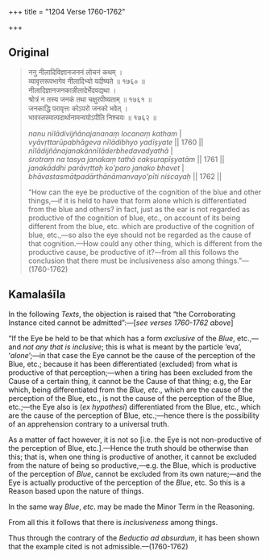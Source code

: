 +++
title = "1204 Verse 1760-1762"

+++
## Original 
>
> ननु नीलादिविज्ञानजननं लोचनं कथम् ।  
> व्यावृत्तरूपभागेव नीलादिभ्यो यदीष्यते ॥ १७६० ॥  
> नीलादिज्ञानजनकान्नीलादेर्भेदवद्यथा ।  
> श्रोत्रं न तस्य जनकं तथा चक्षुरपीष्यताम् ॥ १७६१ ॥  
> जनकाद्धि परावृत्तः कोऽपरो जनको भवेत् ।  
> भावस्तस्मात्पदार्थानामन्वयोऽपीति निश्चयः ॥ १७६२ ॥ 
>
> *nanu nīlādivijñānajananaṃ locanaṃ katham* \|  
> *vyāvṛttarūpabhāgeva nīlādibhyo yadīṣyate* \|\| 1760 \|\|  
> *nīlādijñānajanakānnīlāderbhedavadyathā* \|  
> *śrotraṃ na tasya janakaṃ tathā cakṣurapīṣyatām* \|\| 1761 \|\|  
> *janakāddhi parāvṛttaḥ ko'paro janako bhavet* \|  
> *bhāvastasmātpadārthānāmanvayo'pīti niścayaḥ* \|\| 1762 \|\| 
>
> “How can the eye be productive of the cognition of the blue and other things,—if it is held to have that form alone which is differentiated from the blue and others? in fact, just as the ear is not regarded as productive of the cognition of blue, etc., on account of its being different from the blue, etc. which are productive of the cognition of blue, etc.,—so also the eye should not be regarded as the cause of that cognition.—How could any other thing, which is different from the productive cause, be productive of it?—from all this follows the conclusion that there must be inclusiveness also among things.”—(1760-1762)



## Kamalaśīla

In the following *Texts*, the objection is raised that “the Corroborating Instance cited cannot be admitted”:—[*see verses 1760-1762 above*]

“If the Eye be held to be that which has a form *exclusive* of the *Blue*, etc.,—and *not any that is inclusive*; this is what is meant by the particle ‘eva’, ‘*alone*’;—in that case the Eye cannot be the cause of the perception of the Blue, etc.; because it has been differentiated (excluded) from what is productive of that perception;—when a tiring has been excluded from the Cause of a certain thing, it cannot be the Cause of that thing; e.g, the Ear which, being differentiated from the *Blue, etc*., which are the cause of the perception of the Blue, etc., is not the cause of the perception of the Blue, etc.;—the Eye also is (*ex hypothesi*) differentiated from the Blue, etc., which are the cause of the perception of Blue, etc.;—hence there is the possibility of an apprehension contrary to a universal truth.

As a matter of fact however, it is not so [i.e. the Eye is not non-productive of the perception of Blue, etc.].—Hence the truth should be otherwise than this; that is, when one thing is productive of another, it cannot be excluded from the nature of being so productive,—e.g. the Blue, which is productive of the perception of *Blue*, cannot be excluded from its own nature;—and the Eye is actually productive of the perception of the *Blue*, etc. So this is a Reason based upon the nature of things.

In the same way *Blue*, *etc*. may be made the Minor Term in the Reasoning.

From all this it follows that there is *inclusiveness* among things.

Thus through the contrary of the *Beductio ad absurdum*, it has been shown that the example cited is not admissible.—(1760-1762)


